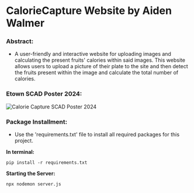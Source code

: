 # CalorieCapture Website by Aiden Walmer

### Abstract:
* A user-friendly and interactive website for uploading images and calculating the present fruits' calories within said images. 
This website allows users to upload a picture of their plate to the site and then detect the fruits present within the image and calculate the total number of calories.

### Etown SCAD Poster 2024:
![Calorie Capture SCAD Poster 2024](https://github.com/user-attachments/assets/7bfbe45e-f2b1-4344-b86f-4495145823ea)

### Package Installment: 
* Use the 'requirements.txt' file to install all required packages for this project.

**In terminal:**
```
pip install -r requirements.txt
```

**Starting the Server:**
```
npx nodemon server.js
```
